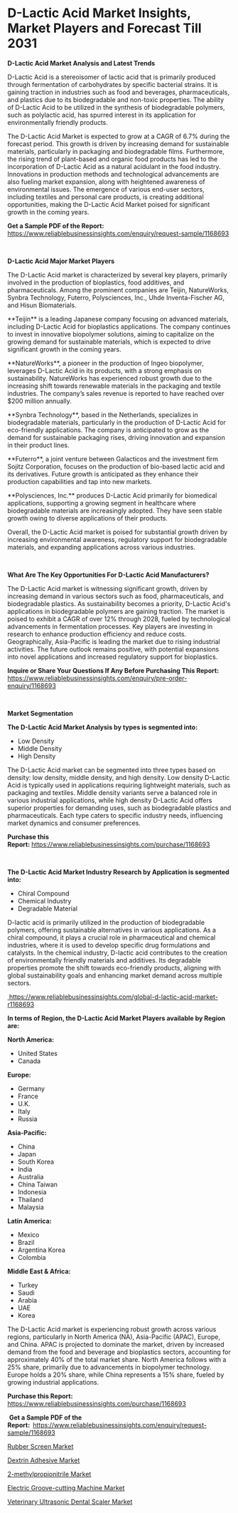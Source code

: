 <p><h1>D-Lactic Acid Market Insights, Market Players and Forecast Till 2031</h1></p><p><strong>D-Lactic Acid Market Analysis and Latest Trends</strong></p>
<p><p>D-Lactic Acid is a stereoisomer of lactic acid that is primarily produced through fermentation of carbohydrates by specific bacterial strains. It is gaining traction in industries such as food and beverages, pharmaceuticals, and plastics due to its biodegradable and non-toxic properties. The ability of D-Lactic Acid to be utilized in the synthesis of biodegradable polymers, such as polylactic acid, has spurred interest in its application for environmentally friendly products.</p><p>The D-Lactic Acid Market is expected to grow at a CAGR of 6.7% during the forecast period. This growth is driven by increasing demand for sustainable materials, particularly in packaging and biodegradable films. Furthermore, the rising trend of plant-based and organic food products has led to the incorporation of D-Lactic Acid as a natural acidulant in the food industry. Innovations in production methods and technological advancements are also fueling market expansion, along with heightened awareness of environmental issues. The emergence of various end-user sectors, including textiles and personal care products, is creating additional opportunities, making the D-Lactic Acid Market poised for significant growth in the coming years.</p></p>
<p><strong>Get a Sample PDF of the Report:&nbsp;</strong> <a href="https://www.reliablebusinessinsights.com/enquiry/request-sample/1168693">https://www.reliablebusinessinsights.com/enquiry/request-sample/1168693</a></p>
<p>&nbsp;</p>
<p><strong>D-Lactic Acid Major Market Players</strong></p>
<p><p>The D-Lactic Acid market is characterized by several key players, primarily involved in the production of bioplastics, food additives, and pharmaceuticals. Among the prominent companies are Teijin, NatureWorks, Synbra Technology, Futerro, Polysciences, Inc., Uhde Inventa-Fischer AG, and Hisun Biomaterials.</p><p>**Teijin** is a leading Japanese company focusing on advanced materials, including D-Lactic Acid for bioplastics applications. The company continues to invest in innovative biopolymer solutions, aiming to capitalize on the growing demand for sustainable materials, which is expected to drive significant growth in the coming years.</p><p>**NatureWorks**, a pioneer in the production of Ingeo biopolymer, leverages D-Lactic Acid in its products, with a strong emphasis on sustainability. NatureWorks has experienced robust growth due to the increasing shift towards renewable materials in the packaging and textile industries. The company’s sales revenue is reported to have reached over $200 million annually.</p><p>**Synbra Technology**, based in the Netherlands, specializes in biodegradable materials, particularly in the production of D-Lactic Acid for eco-friendly applications. The company is anticipated to grow as the demand for sustainable packaging rises, driving innovation and expansion in their product lines.</p><p>**Futerro**, a joint venture between Galacticos and the investment firm Sojitz Corporation, focuses on the production of bio-based lactic acid and its derivatives. Future growth is anticipated as they enhance their production capabilities and tap into new markets.</p><p>**Polysciences, Inc.** produces D-Lactic Acid primarily for biomedical applications, supporting a growing segment in healthcare where biodegradable materials are increasingly adopted. They have seen stable growth owing to diverse applications of their products.</p><p>Overall, the D-Lactic Acid market is poised for substantial growth driven by increasing environmental awareness, regulatory support for biodegradable materials, and expanding applications across various industries.</p></p>
<p>&nbsp;</p>
<p><strong>What Are The Key Opportunities For D-Lactic Acid Manufacturers?</strong></p>
<p><p>The D-Lactic Acid market is witnessing significant growth, driven by increasing demand in various sectors such as food, pharmaceuticals, and biodegradable plastics. As sustainability becomes a priority, D-Lactic Acid's applications in biodegradable polymers are gaining traction. The market is poised to exhibit a CAGR of over 12% through 2028, fueled by technological advancements in fermentation processes. Key players are investing in research to enhance production efficiency and reduce costs. Geographically, Asia-Pacific is leading the market due to rising industrial activities. The future outlook remains positive, with potential expansions into novel applications and increased regulatory support for bioplastics.</p></p>
<p><strong>Inquire or Share Your Questions If Any Before Purchasing This Report:</strong> <a href="https://www.reliablebusinessinsights.com/enquiry/pre-order-enquiry/1168693">https://www.reliablebusinessinsights.com/enquiry/pre-order-enquiry/1168693</a></p>
<p>&nbsp;</p>
<p><strong>Market Segmentation</strong></p>
<p><strong>The D-Lactic Acid Market Analysis by types is segmented into:</strong></p>
<p><ul><li>Low Density</li><li>Middle Density</li><li>High Density</li></ul></p>
<p><p>The D-Lactic Acid market can be segmented into three types based on density: low density, middle density, and high density. Low density D-Lactic Acid is typically used in applications requiring lightweight materials, such as packaging and textiles. Middle density variants serve a balanced role in various industrial applications, while high density D-Lactic Acid offers superior properties for demanding uses, such as biodegradable plastics and pharmaceuticals. Each type caters to specific industry needs, influencing market dynamics and consumer preferences.</p></p>
<p><strong>Purchase this Report:&nbsp;</strong><a href="https://www.reliablebusinessinsights.com/purchase/1168693">https://www.reliablebusinessinsights.com/purchase/1168693</a></p>
<p>&nbsp;</p>
<p><strong>The D-Lactic Acid Market Industry Research by Application is segmented into:</strong></p>
<p><ul><li>Chiral Compound</li><li>Chemical Industry</li><li>Degradable Material</li></ul></p>
<p><p>D-lactic acid is primarily utilized in the production of biodegradable polymers, offering sustainable alternatives in various applications. As a chiral compound, it plays a crucial role in pharmaceutical and chemical industries, where it is used to develop specific drug formulations and catalysts. In the chemical industry, D-lactic acid contributes to the creation of environmentally friendly materials and additives. Its degradable properties promote the shift towards eco-friendly products, aligning with global sustainability goals and enhancing market demand across multiple sectors.</p></p>
<p><a href="https://www.reliablebusinessinsights.com/global-d-lactic-acid-market-r1168693">&nbsp;https://www.reliablebusinessinsights.com/global-d-lactic-acid-market-r1168693</a></p>
<p><strong>In terms of Region, the D-Lactic Acid Market Players available by Region are:</strong></p>
<p>
    <p> <strong> North America: </strong>
        <ul>
            <li>United States</li>
            <li>Canada</li>
        </ul>
        </p> 
    <p> <strong> Europe: </strong>
        <ul>
            <li>Germany</li>
            <li>France</li>
            <li>U.K.</li>
            <li>Italy</li>
            <li>Russia</li>
        </ul>
        </p> 
    <p> <strong> Asia-Pacific: </strong>
        <ul>
            <li>China</li>
            <li>Japan</li>
            <li>South Korea</li>
            <li>India</li>
            <li>Australia</li>
            <li>China Taiwan</li>
            <li>Indonesia</li>
            <li>Thailand</li>
            <li>Malaysia</li>
        </ul>
        </p> 
    <p> <strong> Latin America: </strong>
        <ul>
            <li>Mexico</li>
            <li>Brazil</li>
            <li>Argentina Korea</li>
            <li>Colombia</li>
        </ul>
        </p> 
    <p> <strong> Middle East & Africa: </strong>
        <ul>
            <li>Turkey</li>
            <li>Saudi</li>
            <li>Arabia</li>
            <li>UAE</li>
            <li>Korea</li>
        </ul>
    </p>
    </p>
<p><p>The D-Lactic Acid market is experiencing robust growth across various regions, particularly in North America (NA), Asia-Pacific (APAC), Europe, and China. APAC is projected to dominate the market, driven by increased demand from the food and beverage and bioplastics sectors, accounting for approximately 40% of the total market share. North America follows with a 25% share, primarily due to advancements in biopolymer technology. Europe holds a 20% share, while China represents a 15% share, fueled by growing industrial applications.</p></p>
<p><strong>Purchase this Report: </strong><a href="https://www.reliablebusinessinsights.com/purchase/1168693">https://www.reliablebusinessinsights.com/purchase/1168693</a></p>
<p>&nbsp;<strong>Get a Sample PDF of the Report:&nbsp;&nbsp;</strong><a href="https://www.reliablebusinessinsights.com/enquiry/request-sample/1168693">https://www.reliablebusinessinsights.com/enquiry/request-sample/1168693</a></p>
<p><strong></strong></p>
<p><p><a href="https://www.linkedin.com/pulse/future-rubber-screen-market-global-forecast-trends-2024-k0ljf?trackingId=db1kIxDCT1%2BOJWGGqYSxUA%3D%3D">Rubber Screen Market</a></p><p><a href="https://www.linkedin.com/pulse/strategic-insights-global-dextrin-adhesive-market-trends-pmgxe?trackingId=D2oXX4IhRuuU%2FZXhPISMHQ%3D%3D">Dextrin Adhesive Market</a></p><p><a href="https://github.com/SanjidaMahmud54/Market-Research-Report-List-1/blob/main/2-methylpropionitrile-market.md">2-methylpropionitrile Market</a></p><p><a href="https://medium.com/@ohanlon47/electric-groove-cutting-machine-market-a-global-and-regional-analysis-2024-2031-05126fdcebde">Electric Groove-cutting Machine Market</a></p><p><a href="https://medium.com/@ohanlon47/veterinary-ultrasonic-dental-scaler-market-size-growth-trends-statistics-forecasts-2024-2f48533585ec">Veterinary Ultrasonic Dental Scaler Market</a></p></p>